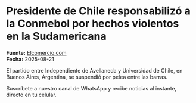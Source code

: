 # Presidente de Chile responsabilizó a la Conmebol por hechos violentos en la Sudamericana

**Fuente:** [Elcomercio.com](https://www.elcomercio.com/deportes/futbol/presidente-chile-responsabilizo-conmebol-hechos-violentos-sudamericana/)  
**Fecha:** 2025-08-21

El partido entre Independiente de Avellaneda y Universidad de Chile, en Buenos Aires, Argentina, se suspendió por pelea entre las barras.

Suscríbete a nuestro canal de WhatsApp y recibe noticias al instante, directo en tu celular.
